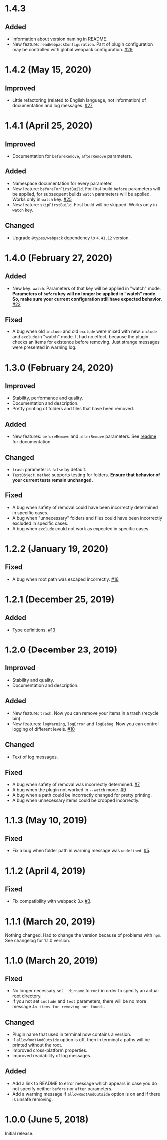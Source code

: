 # 1.4.3

## Added

- Information about version naming in README.
- New feature: `readWebpackConfiguration`. Part of plugin configuration may be controlled with global webpack configuration. [#29](https://github.com/Amaimersion/remove-files-webpack-plugin/issues/29)


# 1.4.2 (May 15, 2020)

## Improved

- Little refactoring (related to English language, not information) of documentation and log messages. [#27](https://github.com/Amaimersion/remove-files-webpack-plugin/issues/27)


# 1.4.1 (April 25, 2020)

## Improved

- Documentation for `beforeRemove`, `afterRemove` parameters.

## Added

- Namespace documentation for every parameter.
- New feature: `beforeForFirstBuild`. For first build `before` parameters will be applied, for subsequent builds `watch` parameters will be applied. Works only in `watch` key. [#25](https://github.com/Amaimersion/remove-files-webpack-plugin/issues/25)
- New feature: `skipFirstBuild`. First build will be skipped. Works only in `watch` key.

## Changed

- Upgrade `@types/webpack` dependency to `4.41.12` version.


# 1.4.0 (February 27, 2020)

## Added

- New key: `watch`. Parameters of that key will be applied in "watch" mode. **Parameters of `before` key will no longer be applied in "watch" mode. So, make sure your current configuration still have expected behavior.** [#22](https://github.com/Amaimersion/remove-files-webpack-plugin/issues/22)

## Fixed

- A bug when old `include` and old `exclude` were mixed with new `include` and `exclude` in "watch" mode. It had no effect, because the plugin checks an items for existence before removing. Just strange messages were presented in warning log.


# 1.3.0 (February 24, 2020)

## Improved

- Stability, performance and quality.
- Documentation and description.
- Pretty printing of folders and files that have been removed.

## Added

- New features: `beforeRemove` and `afterRemove` parameters. See [readme](https://github.com/Amaimersion/remove-files-webpack-plugin#parameters) for documentation.

## Changed

- `trash` parameter is `false` by default.
- `TestObject.method` supports testing for folders. **Ensure that behavior of your current tests remain unchanged.**

## Fixed

- A bug when safety of removal could have been incorrectly determined in specific cases.
- A bug when "unnecessary" folders and files could have been incorrectly excluded in specific cases.
- A bug when `exclude` could not work as expected in specific cases.


# 1.2.2 (January 19, 2020)

## Fixed

- A bug when root path was escaped incorrectly. [#16](https://github.com/Amaimersion/remove-files-webpack-plugin/issues/16)


# 1.2.1 (December 25, 2019)

## Added

- Type definitions. [#13](https://github.com/Amaimersion/remove-files-webpack-plugin/issues/13)


# 1.2.0 (December 23, 2019)

## Improved

- Stability and quality.
- Documentation and description.

## Added

- New feature: `trash`. Now you can remove your items in a trash (recycle bin).
- New features: `logWarning`, `logError` and `logDebug`. Now you can control logging of different levels. [#10](https://github.com/Amaimersion/remove-files-webpack-plugin/issues/10)

## Changed

- Text of log messages.

## Fixed

- A bug when safety of removal was incorrectly determined. [#7](https://github.com/Amaimersion/remove-files-webpack-plugin/issues/7)
- A bug when the plugin not worked in `--watch` mode. [#9](https://github.com/Amaimersion/remove-files-webpack-plugin/issues/9)
- A bug when a path could be incorrectly changed for pretty printing.
- A bug when unnecessary items could be cropped incorrectly.


# 1.1.3 (May 10, 2019)

## Fixed

- Fix a bug when folder path in warning message was `undefined`. [#5](https://github.com/Amaimersion/remove-files-webpack-plugin/issues/5).


# 1.1.2 (April 4, 2019)

## Fixed

- Fix compatibility with webpack 3.x [#3](https://github.com/Amaimersion/remove-files-webpack-plugin/issues/3).


# 1.1.1 (March 20, 2019)

Nothing changed. Had to change the version because of problems with `npm`. See changelog for 1.1.0 version.


# 1.1.0 (March 20, 2019)

## Fixed

- No longer necessary set `__dirname` to `root` in order to specify an actual root directory.
- If you not set `include` and `test` parameters, there will be no more message `An items for removing not found.`. 

## Changed

- Plugin name that used in terminal now contains a version.
- If `allowRootAndOutside` option is off, then in terminal a paths will be printed without the root.
- Improved cross-platform properties.
- Improved readability of log messages.

## Added

- Add a link to README to error message which appears in case you do not specify neither `before` nor `after` parameters.
- Add a warning message if `allowRootAndOutside` option is on and if there is unsafe removing.


# 1.0.0 (June 5, 2018)

Initial release.
